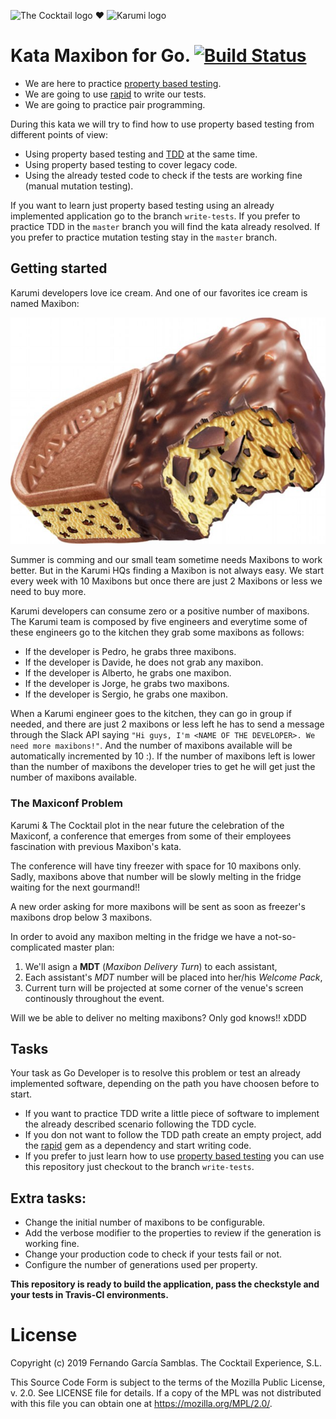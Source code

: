 ![The Cocktail logo][tcklogo] ❤ ![Karumi logo][karumilogo]
# Kata Maxibon for Go. [![Build Status](https://travis-ci.org/nando/MaxibonKataGo.svg?branch=master)](https://travis-ci.org/nando/MaxibonKataGo)

- We are here to practice [property based testing][property-based-testing].
- We are going to use [rapid][rapid] to write our tests.
- We are going to practice pair programming.

During this kata we will try to find how to use property based testing from different points of view:

* Using property based testing and [TDD][tdd] at the same time.
* Using property based testing to cover legacy code.
* Using the already tested code to check if the tests are working fine (manual mutation testing).

If you want to learn just property based testing using an already implemented application go to the branch ``write-tests``. If you prefer to practice TDD in the ``master`` branch you will find the kata already resolved. If you prefer to practice mutation testing stay in the ``master`` branch.

## Getting started

Karumi developers love ice cream. And one of our favorites ice cream is named Maxibon:

![Maxibon][maxibon]

Summer is comming and our small team sometime needs Maxibons to work better. But in the Karumi HQs finding a Maxibon is not always easy. We start every week with 10 Maxibons but once there are just 2 Maxibons or less we need to buy more.

Karumi developers can consume zero or a positive number of maxibons. The Karumi team is composed by five engineers and everytime some of these engineers go to the kitchen they grab some maxibons as follows:

* If the developer is Pedro, he grabs three maxibons.
* If the developer is Davide, he does not grab any maxibon.
* If the developer is Alberto, he grabs one maxibon.
* If the developer is Jorge, he grabs two maxibons.
* If the developer is Sergio, he grabs one maxibon.

When a Karumi engineer goes to the kitchen, they can go in group if needed, and there are just 2 maxibons or less left he has to send a message through the Slack API saying ``"Hi guys, I'm <NAME OF THE DEVELOPER>. We need more maxibons!"``. And the number of maxibons available will be automatically incremented by 10 :). If the number of maxibons left is lower than the number of maxibons the developer tries to get he will get just the number of maxibons available.

### The Maxiconf Problem

Karumi & The Cocktail plot in the near future the celebration of the Maxiconf, a conference that emerges from some of their employees fascination with previous Maxibon's kata.

The conference will have tiny freezer with space for 10 maxibons only. Sadly, maxibons above that number will be slowly melting in the fridge waiting for the next gourmand!!

A new order asking for more maxibons will be sent as soon as freezer's maxibons drop below 3 maxibons.

In order to avoid any maxibon melting in the fridge we have a not-so-complicated master plan:

1. We'll asign a **MDT** (_Maxibon Delivery Turn_) to each assistant,
2. Each assistant's _MDT_ number will be placed into her/his _Welcome Pack_,
3. Current turn will be projected at some corner of the venue's screen continously throughout the event.

Will we be able to deliver no melting maxibons? Only god knows!! xDDD

## Tasks

Your task as Go Developer is to resolve this problem or test an already implemented software, depending on the path you have choosen before to start.

* If you want to practice TDD write a little piece of software to implement the already described scenario following the TDD cycle.
* If you don not want to follow the TDD path create an empty project, add the [rapid][rapid] gem as a dependency and start writing code.
* If you prefer to just learn how to use [property based testing][property-based-testing] you can use this repository just checkout to the branch ``write-tests``.

## Extra tasks:

* Change the initial number of maxibons to be configurable.
* Add the verbose modifier to the properties to review if the generation is working fine.
* Change your production code to check if your tests fail or not.
* Configure the number of generations used per property.

**This repository is ready to build the application, pass the checkstyle and your tests in Travis-CI environments.**

# License

Copyright (c) 2019 Fernando García Samblas. The Cocktail Experience, S.L.

This Source Code Form is subject to the terms of the Mozilla Public License,
v. 2.0. See LICENSE file for details. If a copy of the MPL was not distributed
with this file you can obtain one at https://mozilla.org/MPL/2.0/.

[karumilogo]: https://cloud.githubusercontent.com/assets/858090/11626547/e5a1dc66-9ce3-11e5-908d-537e07e82090.png
[tcklogo]: https://avatars0.githubusercontent.com/u/1177560?s=40
[property-based-testing]: http://es.slideshare.net/ScottWlaschin/an-introduction-to-property-based-testing
[rapid]: https://github.com/flyingmutant/rapid
[maxibon]: ./art/maxibon.jpg
[tdd]: https://en.wikipedia.org/wiki/Test-driven_development
